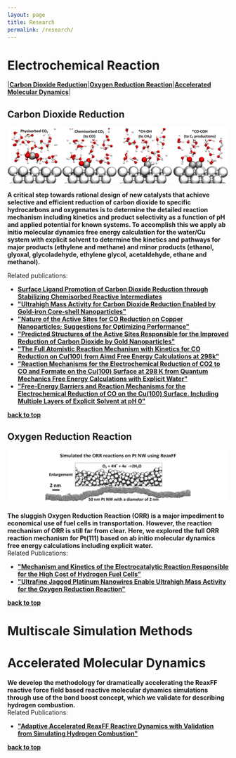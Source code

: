 ```yaml
---
layout: page
title: Research
permalink: /research/
---
```


# <a name="reaction"></a>**Electrochemical Reaction** 
|<a name="top"></a>[**Carbon Dioxide Reduction**](#co2rr)|[**Oxygen Reduction Reaction**](#orr)|[**Accelerated Molecular Dynamics**](#amd)|   

## <a name="co2rr"></a>**Carbon Dioxide Reduction** 
![co2](/images/co2.png#left)

**A critical step towards rational design of new catalysts that achieve selective and efficient reduction of carbon dioxide to specific hydrocarbons and oxygenates is to determine the detailed reaction mechanism including kinetics and product selectivity as a function of pH and applied potential for known systems. To accomplish this we apply ab initio molecular dynamics free energy calculation for the water/Cu system with explicit solvent to determine the kinetics and pathways for major products (ethylene and methane) and minor products (ethanol, glyoxal, glycoladehyde, ethylene glycol, acetaldehyde, ethane and methanol).**

Related publications:  
* [**Surface Ligand Promotion of Carbon Dioxide Reduction through Stabilizing Chemisorbed Reactive Intermediates**](http://dx.doi.org/doi/10.1021/acs.jpclett.8b00959)
* [**"Ultrahigh Mass Activity for Carbon Dioxide Reduction Enabled by Gold-iron Core-shell Nanoparticles"**](http://dx.doi.org/10.1021/jacs.7b09251)  
*  [**"Nature of the Active Sites for CO Reduction on Copper Nanoparticles; Suggestions for Optimizing Performance"**](http://dx.doi.org/10.1021/jacs.7b03300)  
* [**"Predicted Structures of the Active Sites Responsible for the Improved Reduction of Carbon Dioxide by Gold Nanoparticles"**](http://dx.doi.org/10.1021/acs.jpclett.7b01335)
* [**"The Full Atomistic Reaction Mechanism with Kinetics for CO Reduction on Cu(100) from Aimd Free Energy Calculations at 298k"**](http://dx.doi.org/10.1073/pnas.1612106114)  
* [**"Reaction Mechanisms for the Electrochemical Reduction of CO2 to CO and Formate on the Cu(100) Surface at 298 K from Quantum Mechanics Free Energy Calculations with Explicit Water"**](http://dx.doi.org/10.1021/jacs.6b08534)  
* [**"Free-Energy Barriers and Reaction Mechanisms for the Electrochemical Reduction of CO on the Cu(100) Surface, Including Multiple Layers of Explicit Solvent at pH 0"**](http://dx.doi.org/10.1021/acs.jpclett.5b02247)  

[**back to top**](#top)

## <a name="orr"></a>**Oxygen Reduction Reaction**
![orr](/images/orr.png#left)

**The sluggish Oxygen Reduction Reaction (ORR) is a major impediment to economical use of fuel cells in transportation.**
**However, the reaction mechanism of ORR is still far from clear.**
**Here, we explored the full ORR reaction mechanism for Pt(111) based on ab initio molecular dynamics free energy calculations including explicit water.**  
Related Publications:  
* [**"Mechanism and Kinetics of the Electrocatalytic Reaction Responsible for the High Cost of Hydrogen Fuel Cells"**](http://dx.doi.org/10.1039/C6CP08055C)  
* [**"Ultrafine Jagged Platinum Nanowires Enable Ultrahigh Mass Activity for the Oxygen Reduction Reaction"**](
http://dx.doi.org/10.1126/science.aaf9050)  

[**back to top**](#top)

# <a name="method"></a>**Multiscale Simulation Methods** 
# <a name="amd"></a> **Accelerated Molecular Dynamics**

**We develop the methodology for dramatically accelerating the ReaxFF reactive force field based reactive molecular dynamics simulations through use of the bond boost concept, which we validate for describing hydrogen combustion.**  
Related Publications:  
* [**"Adaptive Accelerated ReaxFF Reactive Dynamics with Validation from Simulating Hydrogen Combustion"**](http://dx.doi.org/10.1021/ja5037258)  

[**back to top**](#top)
